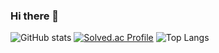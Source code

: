 ### Hi there 👋
![GitHub stats](https://github-readme-stats.vercel.app/api?username=pentorb&show_icons=true&theme=tokyonight)
[![Solved.ac Profile](http://mazassumnida.wtf/api/generate_badge?boj=allnstar)](https://solved.ac/allnstar)
![Top Langs](https://github-readme-stats.vercel.app/api/top-langs/?username=pentorb&theme=tokyonight)
